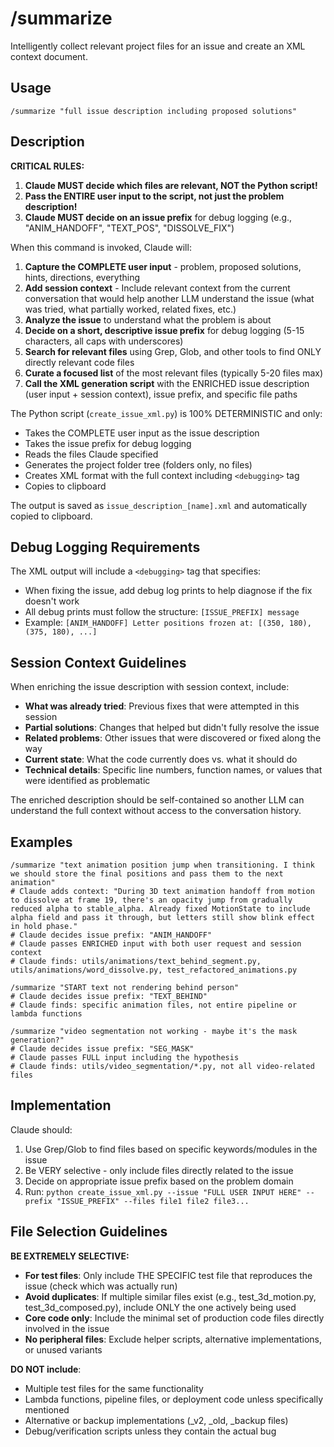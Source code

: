 # /summarize

Intelligently collect relevant project files for an issue and create an XML context document.

## Usage
```
/summarize "full issue description including proposed solutions"
```

## Description
**CRITICAL RULES:**
1. **Claude MUST decide which files are relevant, NOT the Python script!**
2. **Pass the ENTIRE user input to the script, not just the problem description!**
3. **Claude MUST decide on an issue prefix** for debug logging (e.g., "ANIM_HANDOFF", "TEXT_POS", "DISSOLVE_FIX")

When this command is invoked, Claude will:
1. **Capture the COMPLETE user input** - problem, proposed solutions, hints, directions, everything
2. **Add session context** - Include relevant context from the current conversation that would help another LLM understand the issue (what was tried, what partially worked, related fixes, etc.)
3. **Analyze the issue** to understand what the problem is about
4. **Decide on a short, descriptive issue prefix** for debug logging (5-15 characters, all caps with underscores)
5. **Search for relevant files** using Grep, Glob, and other tools to find ONLY directly relevant code files
6. **Curate a focused list** of the most relevant files (typically 5-20 files max)
7. **Call the XML generation script** with the ENRICHED issue description (user input + session context), issue prefix, and specific file paths

The Python script (`create_issue_xml.py`) is 100% DETERMINISTIC and only:
- Takes the COMPLETE user input as the issue description
- Takes the issue prefix for debug logging
- Reads the files Claude specified
- Generates the project folder tree (folders only, no files)
- Creates XML format with the full context including `<debugging>` tag
- Copies to clipboard

The output is saved as `issue_description_[name].xml` and automatically copied to clipboard.

## Debug Logging Requirements
The XML output will include a `<debugging>` tag that specifies:
- When fixing the issue, add debug log prints to help diagnose if the fix doesn't work
- All debug prints must follow the structure: `[ISSUE_PREFIX] message`
- Example: `[ANIM_HANDOFF] Letter positions frozen at: [(350, 180), (375, 180), ...]`

## Session Context Guidelines
When enriching the issue description with session context, include:
- **What was already tried**: Previous fixes that were attempted in this session
- **Partial solutions**: Changes that helped but didn't fully resolve the issue  
- **Related problems**: Other issues that were discovered or fixed along the way
- **Current state**: What the code currently does vs. what it should do
- **Technical details**: Specific line numbers, function names, or values that were identified as problematic

The enriched description should be self-contained so another LLM can understand the full context without access to the conversation history.

## Examples
```
/summarize "text animation position jump when transitioning. I think we should store the final positions and pass them to the next animation"
# Claude adds context: "During 3D text animation handoff from motion to dissolve at frame 19, there's an opacity jump from gradually reduced alpha to stable_alpha. Already fixed MotionState to include alpha field and pass it through, but letters still show blink effect in hold phase."
# Claude decides issue prefix: "ANIM_HANDOFF"
# Claude passes ENRICHED input with both user request and session context
# Claude finds: utils/animations/text_behind_segment.py, utils/animations/word_dissolve.py, test_refactored_animations.py

/summarize "START text not rendering behind person"
# Claude decides issue prefix: "TEXT_BEHIND"
# Claude finds: specific animation files, not entire pipeline or lambda functions

/summarize "video segmentation not working - maybe it's the mask generation?"
# Claude decides issue prefix: "SEG_MASK"
# Claude passes FULL input including the hypothesis
# Claude finds: utils/video_segmentation/*.py, not all video-related files
```

## Implementation
Claude should:
1. Use Grep/Glob to find files based on specific keywords/modules in the issue
2. Be VERY selective - only include files directly related to the issue
3. Decide on appropriate issue prefix based on the problem domain
4. Run: `python create_issue_xml.py --issue "FULL USER INPUT HERE" --prefix "ISSUE_PREFIX" --files file1 file2 file3...`

## File Selection Guidelines
**BE EXTREMELY SELECTIVE:**
- **For test files**: Only include THE SPECIFIC test file that reproduces the issue (check which was actually run)
- **Avoid duplicates**: If multiple similar files exist (e.g., test_3d_motion.py, test_3d_composed.py), include ONLY the one actively being used
- **Core code only**: Include the minimal set of production code files directly involved in the issue
- **No peripheral files**: Exclude helper scripts, alternative implementations, or unused variants

**DO NOT include**: 
- Multiple test files for the same functionality
- Lambda functions, pipeline files, or deployment code unless specifically mentioned
- Alternative or backup implementations (_v2, _old, _backup files)
- Debug/verification scripts unless they contain the actual bug